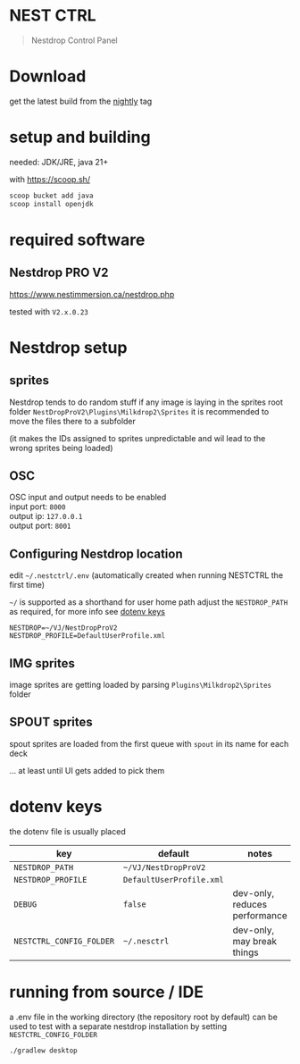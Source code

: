 # NEST CTRL

> Nestdrop Control Panel

# Download

get the latest build from the [nightly](https://github.com/NikkyAI/nest-ctrl/releases/tag/nightly) tag

# setup and building

needed: JDK/JRE, java 21+

with https://scoop.sh/
```bash
scoop bucket add java
scoop install openjdk
````

# required software

## Nestdrop PRO V2

https://www.nestimmersion.ca/nestdrop.php

tested with `V2.x.0.23`

# Nestdrop setup

## sprites

Nestdrop tends to do random stuff if any image is laying in the sprites root folder `NestDropProV2\Plugins\Milkdrop2\Sprites`
it is recommended to move the files there to a subfolder

(it makes the IDs assigned to sprites unpredictable and wil lead to the wrong sprites being loaded)

## OSC

OSC input and output needs to be enabled  
input port: `8000`  
output ip: `127.0.0.1`   
output port: `8001`  

## Configuring Nestdrop location

edit `~/.nestctrl/.env` (automatically created when running NESTCTRL the first time)

`~/` is supported as a shorthand for user home path
adjust the `NESTDROP_PATH` as required, for more info see [dotenv keys](#dotenv-keys)
```.env
NESTDROP=~/VJ/NestDropProV2
NESTDROP_PROFILE=DefaultUserProfile.xml
```

## IMG sprites

image sprites are getting loaded by parsing `Plugins\Milkdrop2\Sprites` folder

## SPOUT sprites

spout sprites are loaded from the first queue with `spout` in its name for each deck

... at least until UI gets added to pick them

# dotenv keys

the dotenv file is usually placed

| key                      | default                  | notes                         |
|--------------------------|--------------------------|-------------------------------|
| `NESTDROP_PATH`          | `~/VJ/NestDropProV2`     |                               |
| `NESTDROP_PROFILE`       | `DefaultUserProfile.xml` |                               |
| `DEBUG`                  | `false`                  | dev-only, reduces performance |
| `NESTCTRL_CONFIG_FOLDER` | `~/.nesctrl`             | dev-only, may break things    |

# running from source / IDE

 a .env file in the working directory (the repository root by default) 
 can be used to test with a separate nestdrop installation by setting `NESTCTRL_CONFIG_FOLDER`

```bash
./gradlew desktop
```
